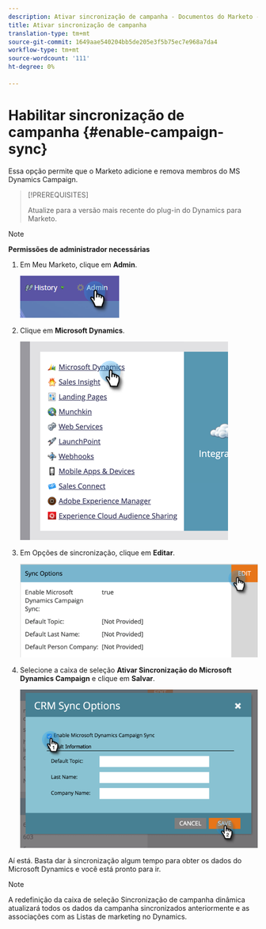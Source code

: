 ```yaml
---
description: Ativar sincronização de campanha - Documentos do Marketo - Documentação do produto
title: Ativar sincronização de campanha
translation-type: tm+mt
source-git-commit: 1649aae540204bb5de205e3f5b75ec7e968a7da4
workflow-type: tm+mt
source-wordcount: '111'
ht-degree: 0%

---
```



# Habilitar sincronização de campanha {#enable-campaign-sync}

Essa opção permite que o Marketo adicione e remova membros do MS Dynamics Campaign.

>[!PREREQUISITES]
>
>Atualize para a versão mais recente do plug-in do Dynamics para Marketo.

>[!NOTE]
>
>**Permissões de administrador necessárias**

1. Em Meu Marketo, clique em **Admin**.

   ![](assets/enable-campaign-sync-1.png)

1. Clique em **Microsoft Dynamics**.

   ![](assets/enable-campaign-sync-2.png)

1. Em Opções de sincronização, clique em **Editar**.

   ![](assets/enable-campaign-sync-3.png)

1. Selecione a caixa de seleção **Ativar Sincronização do Microsoft Dynamics Campaign** e clique em **Salvar**.

   ![](assets/enable-campaign-sync-4.png)

Aí está. Basta dar à sincronização algum tempo para obter os dados do Microsoft Dynamics e você está pronto para ir.

>[!NOTE]
>
>A redefinição da caixa de seleção Sincronização de campanha dinâmica atualizará todos os dados da campanha sincronizados anteriormente e as associações com as Listas de marketing no Dynamics.
